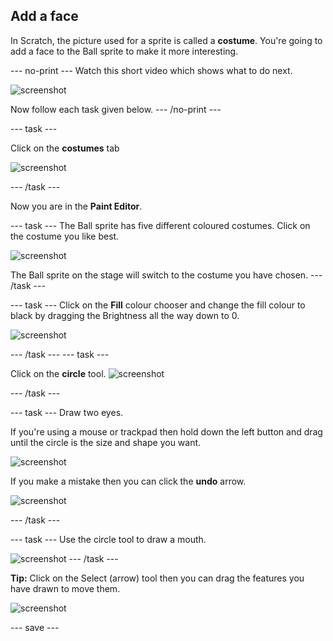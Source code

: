 ## Add a face
In Scratch, the picture used for a sprite is called a **costume**. You're going to add a face to the Ball sprite to make it more interesting. 

--- no-print ---
Watch this short video which shows what to do next.

![screenshot](images/balls-step3.gif) 

Now follow each task given below.
--- /no-print ---

--- task ---

Click on the **costumes** tab

![screenshot](images/balls-costumes.png)

--- /task ---

Now you are in the **Paint Editor**.

--- task ---
The Ball sprite has five different coloured costumes. Click on the costume you like best.

![screenshot](images/balls-costume-colour.png)

The Ball sprite on the stage will switch to the costume you have chosen.
--- /task ---

--- task ---
Click on the **Fill** colour chooser and change the fill colour to black by dragging the Brightness all the way down to 0.

![screenshot](images/balls-fill-colour.png)

--- /task ---
--- task ---

Click on the **circle** tool. 
![screenshot](images/balls-circle-tool.png)

--- /task ---

--- task ---
Draw two eyes. 

If you're using a mouse or trackpad then hold down the left button and drag until the circle is the size and shape you want.

![screenshot](images/balls-eyes.png)

If you make a mistake then you can click the **undo** arrow.

![screenshot](images/balls-undo.png)

--- /task ---

--- task ---
Use the circle tool to draw a mouth.

![screenshot](images/balls-mouth.png)
--- /task ---

**Tip:** Click on the Select (arrow) tool then you can drag the features you have drawn to move them.

![screenshot](images/balls-move.png)

--- save ---
